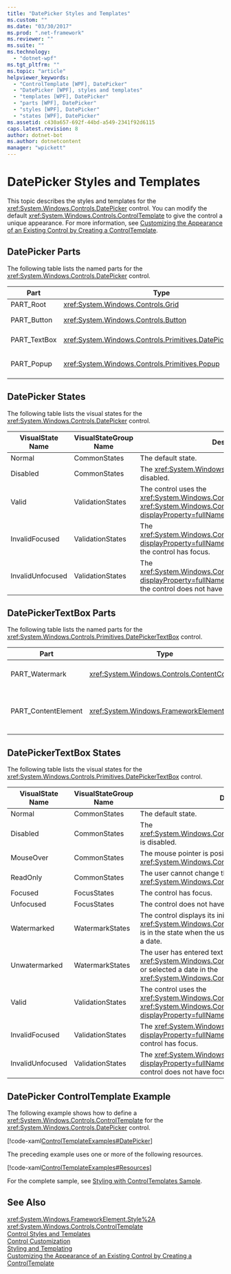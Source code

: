 ```yaml
---
title: "DatePicker Styles and Templates"
ms.custom: ""
ms.date: "03/30/2017"
ms.prod: ".net-framework"
ms.reviewer: ""
ms.suite: ""
ms.technology: 
  - "dotnet-wpf"
ms.tgt_pltfrm: ""
ms.topic: "article"
helpviewer_keywords: 
  - "ControlTemplate [WPF], DatePicker"
  - "DatePicker [WPF], styles and templates"
  - "templates [WPF], DatePicker"
  - "parts [WPF], DatePicker"
  - "styles [WPF], DatePicker"
  - "states [WPF], DatePicker"
ms.assetid: c430a657-692f-44bd-a549-2341f92d6115
caps.latest.revision: 8
author: dotnet-bot
ms.author: dotnetcontent
manager: "wpickett"
---
```

# DatePicker Styles and Templates
This topic describes the styles and templates for the <xref:System.Windows.Controls.DatePicker> control. You can modify the default <xref:System.Windows.Controls.ControlTemplate> to give the control a unique appearance. For more information, see [Customizing the Appearance of an Existing Control by Creating a ControlTemplate](../../../../docs/framework/wpf/controls/customizing-the-appearance-of-an-existing-control.md).  
  
## DatePicker Parts  
 The following table lists the named parts for the <xref:System.Windows.Controls.DatePicker> control.  
  
|Part|Type|Description|  
|-|-|-|  
|PART_Root|<xref:System.Windows.Controls.Grid>|The root of the control.|  
|PART_Button|<xref:System.Windows.Controls.Button>|The button that opens and closes the <xref:System.Windows.Controls.Calendar>.|  
|PART_TextBox|<xref:System.Windows.Controls.Primitives.DatePickerTextBox>|The text box that allows you to input a date.|  
|PART_Popup|<xref:System.Windows.Controls.Primitives.Popup>|The popup for the <xref:System.Windows.Controls.DatePicker> control.|  
  
## DatePicker States  
 The following table lists the visual states for the <xref:System.Windows.Controls.DatePicker> control.  
  
|VisualState Name|VisualStateGroup Name|Description|  
|-|-|-|  
|Normal|CommonStates|The default state.|  
|Disabled|CommonStates|The <xref:System.Windows.Controls.DatePicker> is disabled.|  
|Valid|ValidationStates|The control uses the <xref:System.Windows.Controls.Validation> class and the <xref:System.Windows.Controls.Validation.HasError%2A?displayProperty=fullName> attached property is `false`.|  
|InvalidFocused|ValidationStates|The <xref:System.Windows.Controls.Validation.HasError%2A?displayProperty=fullName> attached property is `true` has the control has focus.|  
|InvalidUnfocused|ValidationStates|The <xref:System.Windows.Controls.Validation.HasError%2A?displayProperty=fullName> attached property is `true` has the control does not have focus.|  
  
## DatePickerTextBox Parts  
 The following table lists the named parts for the <xref:System.Windows.Controls.Primitives.DatePickerTextBox> control.  
  
|Part|Type|Description|  
|-|-|-|  
|PART_Watermark|<xref:System.Windows.Controls.ContentControl>|The element that contains the initial text in the <xref:System.Windows.Controls.DatePicker>.|  
|PART_ContentElement|<xref:System.Windows.FrameworkElement>|A visual element that can contain a <xref:System.Windows.FrameworkElement>. The text of the <xref:System.Windows.Controls.TextBox> is displayed in this element.|  
  
## DatePickerTextBox States  
 The following table lists the visual states for the <xref:System.Windows.Controls.Primitives.DatePickerTextBox> control.  
  
|VisualState Name|VisualStateGroup Name|Description|  
|-|-|-|  
|Normal|CommonStates|The default state.|  
|Disabled|CommonStates|The <xref:System.Windows.Controls.Primitives.DatePickerTextBox> is disabled.|  
|MouseOver|CommonStates|The mouse pointer is positioned over the <xref:System.Windows.Controls.Primitives.DatePickerTextBox>.|  
|ReadOnly|CommonStates|The user cannot change the text in the <xref:System.Windows.Controls.Primitives.DatePickerTextBox>.|  
|Focused|FocusStates|The control has focus.|  
|Unfocused|FocusStates|The control does not have focus.|  
|Watermarked|WatermarkStates|The control displays its initial text.  The <xref:System.Windows.Controls.Primitives.DatePickerTextBox> is in the state when the user has not entered text or selected a date.|  
|Unwatermarked|WatermarkStates|The user has entered text into the <xref:System.Windows.Controls.Primitives.DatePickerTextBox> or selected a date in the <xref:System.Windows.Controls.DatePicker>.|  
|Valid|ValidationStates|The control uses the <xref:System.Windows.Controls.Validation> class and the <xref:System.Windows.Controls.Validation.HasError%2A?displayProperty=fullName> attached property is `false`.|  
|InvalidFocused|ValidationStates|The <xref:System.Windows.Controls.Validation.HasError%2A?displayProperty=fullName> attached property is `true` has the control has focus.|  
|InvalidUnfocused|ValidationStates|The <xref:System.Windows.Controls.Validation.HasError%2A?displayProperty=fullName> attached property is `true` has the control does not have focus.|  
  
## DatePicker ControlTemplate Example  
 The following example shows how to define a <xref:System.Windows.Controls.ControlTemplate> for the <xref:System.Windows.Controls.DatePicker> control.  
  
 [!code-xaml[ControlTemplateExamples#DatePicker](../../../../samples/snippets/csharp/VS_Snippets_Wpf/ControlTemplateExamples/CS/resources/datepicker.xaml#datepicker)]  
  
 The preceding example uses one or more of the following resources.  
  
 [!code-xaml[ControlTemplateExamples#Resources](../../../../samples/snippets/csharp/VS_Snippets_Wpf/ControlTemplateExamples/CS/resources/shared.xaml#resources)]  
  
 For the complete sample, see [Styling with ControlTemplates Sample](http://go.microsoft.com/fwlink/?LinkID=160041).  
  
## See Also  
 <xref:System.Windows.FrameworkElement.Style%2A>   
 <xref:System.Windows.Controls.ControlTemplate>   
 [Control Styles and Templates](../../../../docs/framework/wpf/controls/control-styles-and-templates.md)   
 [Control Customization](../../../../docs/framework/wpf/controls/control-customization.md)   
 [Styling and Templating](../../../../docs/framework/wpf/controls/styling-and-templating.md)   
 [Customizing the Appearance of an Existing Control by Creating a ControlTemplate](../../../../docs/framework/wpf/controls/customizing-the-appearance-of-an-existing-control.md)
